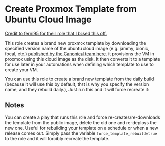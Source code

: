 # Create Proxmox Template from Ubuntu Cloud Image

[Credit to ferni95 for their role that I based this off.](https://github.com/Ferni95/Ansible-Proxmox-VMs)

This role creates a brand new proxmox template by downloading the specified version name of the ubuntu cloud image (e.g. jammy, bionic, focal, etc.) [published by the Canonical team here](https://cloud-images.ubuntu.com/). it provisions the VM in proxmox using this cloud image as the disk. It then converts it to a template for use later in your automations when defining which template to use to create your VM.

You can use this role to create a brand new template from the daily build (because it will use this by default, that is why you specify the version name, and they rebuild daily.), Just run this and it will force recreate it:

## Notes

You can create a play that runs this role and force re-creates/re-downloads the template from the public image, delete the old one and re-deploys the new one. Useful for rebuilding your template on a schedule or when a new release comes out. Simply pass the variable `force_template_rebuild=true` to the role and it will forcibly recreate the template.
